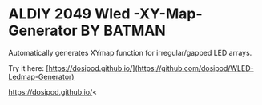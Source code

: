 # ALDIY 2049 Wled -XY-Map-Generator BY BATMAN
Automatically generates XYmap function for irregular/gapped LED arrays.

Try it here: [https://dosipod.github.io/](https://github.com/dosipod/WLED-Ledmap-Generator)

<a href="https://dosipod.github.io/"> https://dosipod.github.io/<</a>
